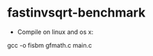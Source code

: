 fastinvsqrt-benchmark
=====================

+ Compile on linux and os x:

gcc -o fisbm gfmath.c main.c
